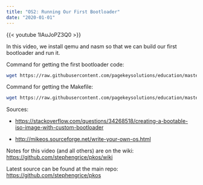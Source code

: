 ```yaml
---
title: "OS2: Running Our First Bootloader"
date: "2020-01-01"
---
```


{{< youtube 1lAuJoPZ3Q0 >}}

In this video, we install qemu and nasm so that we can build our first bootloader and run it.

Command for getting the first bootloader code:

```bash
wget https://raw.githubusercontent.com/pagekeysolutions/education/master/OS/video2/first.asm
```

Command for getting the Makefile:

```bash
wget https://raw.githubusercontent.com/pagekeysolutions/education/master/OS/video2/Makefile
```

Sources:

* <https://stackoverflow.com/questions/34268518/creating-a-bootable-iso-image-with-custom-bootloader>

* <http://mikeos.sourceforge.net/write-your-own-os.html>

Notes for this video (and all others) are on the wiki: <https://github.com/stephengrice/pkos/wiki>

Latest source can be found at the main repo: <https://github.com/stephengrice/pkos>